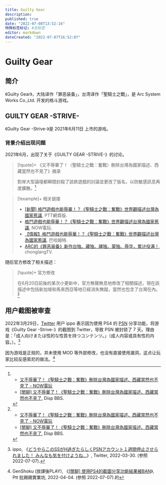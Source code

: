 ```yaml
---
title: Guilty Gear
description:
published: true
date: "2022-07-08T13:52:16"
特殊标签标记: #无标签
editor: markdown
dateCreated: "2022-07-07T16:52:07"
---
```


# Guilty Gear

## 简介

《Guilty Gear》，大陆译作「罪恶装备」，台湾译作「聖騎士之戰」，是 Arc System Works Co.,Ltd. 开发的格斗游戏。

## GUILTY GEAR -STRIVE-

《Guilty Gear -Strive-》是 2021年6月11日 上市的游戏。

### 背景介绍出现问题

2021年6月，出现了关于《GUILTY GEAR -STRIVE-》的讨论。

> [!quote]+ 《又不辱華了！〈聖騎士之戰：奮戰〉刪除台灣為國家描述、西藏當然也不見了》摘录
>
> 對岸大型論壇都瞬間封殺了該款遊戲的討論並更改了版名，以防敏感訊息再度擴散。[^f_dege]

[^f_dege]:
    +   [又不辱華了！《聖騎士之戰：奮戰》刪除台灣為國家描述、西藏當然也不見了 - NOW電玩](https://archive.is/3JxfI "https://game.nownews.com/news/20210622/3297099/")
    +   [[閒聊] 又不辱華了！《聖騎士之戰：奮戰》刪除台灣為國家描述、西藏當然也不見了](https://web.archive.org/web/20210625075652/https://disp.cc/amp/21-dJBS), Disp BBS.

> [!example]+ 相关链接
>
> +   [[新聞] 格鬥遊戲也能辱華！？《聖騎士之戰：奮戰》世界觀描述台灣為國家惹議](https://web.archive.org/web/20210625071920if_/https://www.pttweb.cc/bbs/C_Chat/M.1623570416.A.3C1), PTT網頁版.
> +   [格鬥遊戲也能辱華！？《聖騎士之戰：奮戰》世界觀描述台灣為國家惹議](https://archive.is/mxT00 "https://game.nownews.com/news/20210613/3296563/"), NOW電玩.
> +   [【情報】格鬥遊戲也能辱華！？《聖騎士之戰：奮戰》世界觀描述台灣為國家惹議](https://web.archive.org/web/20210625073926/https://forum.gamer.com.tw/C.php?bsn=60076&snA=6396388), 巴哈姆特.
> +   [ARC的《罪恶装备》新作台独、藏独、疆独、蒙独、辱华，累计役满！](https://web.archive.org/web/20210618133151/https://old.reddit.com/r/chonglangTV/comments/nxmb5u/arc的罪恶装备新作台独藏独疆独蒙独辱华累计役满/), chonglangTV.

随后官方修改了相关描述：

> [!quote]+ 官方修改
>
> 在6月20日前後的某次小更新中，官方無聲無息地修改了相關描述，現在該描述中包括新加坡和馬來西亞等地已經消失無蹤，當然也包含了台灣在內。[^f_dege]

## 用户截图被审查

2022年3月29日，[Twitter][] 用户 ippo 表示因为使用 PS4 的 [PSN][] 分享功能，将游戏《Guilty Gear -Strive-》的截图到 Twitter，导致 PSN 被封锁了 7 天。理由是：「成人向けまたは性的な性質を持つコンテンツ。」（成人内容或具有性的内容。）。[^1509088559495774213]

[PSN]: /company/Sony/PSN.md
[Twitter]: /website/Twitter.md

[^1509088559495774213]: ippo, 《[どうやらこのSSがH過ぎたらしくPSNアカウント１週間停止させられました！ みんなも気を付けようね…](https://web.archive.org/web/20220403202818/https://twitter.com/ippoxbox360/status/1509088559495774213)》, Twitter, 2022-03-30. (参照 2022-07-07).

因为游戏是正规的，并未使用 MOD 等外部修改，也没有直接使用漏洞，这点让玩家比较反感索尼的做法。[^1649033319]

[^1649033319]: GenShoku (放課後PLAY), 《[[閒聊] 使用PS4的截圖分享功能結果被BAN](https://web.archive.org/web/20220404083101/https://www.ptt.cc/bbs/C_Chat/M.1649033319.A.006.html)》, Ptt 批踢踢實業坊, 2022-04-04. (参照 2022-07-07).的
